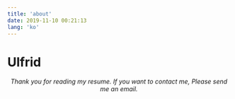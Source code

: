 ```yaml
---
title: 'about'
date: 2019-11-10 00:21:13
lang: 'ko'
---
```


# Ulfrid

<div align="center">

_Thank you for reading my resume. If you want to contact me, Please send me an email._

</div>
